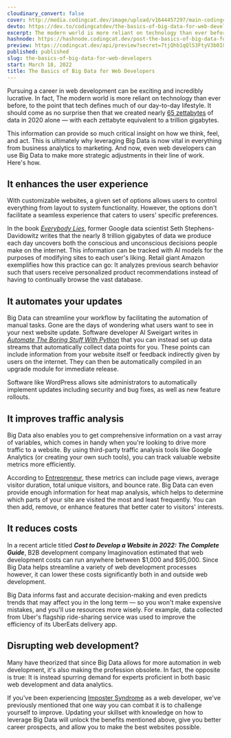 ```yaml
---
cloudinary_convert: false
cover: http://media.codingcat.dev/image/upload/v1644457297/main-codingcatdev-photo/The_Basics_of_Big_Data_for_Web_Developers.jpg
devto: https://dev.to/codingcatdev/the-basics-of-big-data-for-web-developers-cl7
excerpt: The modern world is more reliant on technology than ever before, to the point that tech defines much of our day-to-day lifestyle. It should come as no surprise then that we created nearly 65 zettabytes of data in 2020 alone — with each zettabyte equivalent to a trillion gigabytes.
hashnode: https://hashnode.codingcat.dev/post-the-basics-of-big-data-for-web-developers
preview: https://codingcat.dev/api/preview?secret=7tjQhb1qQlS3FtyV3b0I&selectionType=post&selectionSlug=the-basics-of-big-data-for-web-developers&_id=130a3a41978a4af0b390135cb140de05
published: published
slug: the-basics-of-big-data-for-web-developers
start: March 18, 2022
title: The Basics of Big Data for Web Developers
---
```


Pursuing a career in web development can be exciting and incredibly lucrative. In fact, The modern world is more reliant on technology than ever before, to the point that tech defines much of our day-to-day lifestyle. It should come as no surprise then that we created nearly [65 zettabytes](https://www.statista.com/statistics/871513/worldwide-data-created/) of data in 2020 alone — with each zettabyte equivalent to a trillion gigabytes.

This information can provide so much critical insight on how we think, feel, and act. This is ultimately why leveraging Big Data is now vital in everything from business analytics to marketing. And now, even web developers can use Big Data to make more strategic adjustments in their line of work. Here's how.

## It enhances the user experience

With customizable websites, a given set of options allows users to control everything from layout to system functionality. However, the options don't facilitate a seamless experience that caters to users' specific preferences.

In the book *[Everybody Lies](https://www.scribd.com/book/345562295/Everybody-Lies-Big-Data-New-Data-and-What-the-Internet-Can-Tell-Us-About-Who-We-Really-Are)*, former Google data scientist Seth Stephens-Davidowitz writes that the nearly 8 trillion gigabytes of data we produce each day uncovers both the conscious and unconscious decisions people make on the internet. This information can be tracked with AI models for the purposes of modifying sites to each user's liking. Retail giant Amazon exemplifies how this practice can go: It analyzes previous search behavior such that users receive personalized product recommendations instead of having to continually browse the vast database.

## It automates your updates

Big Data can streamline your workflow by facilitating the automation of manual tasks. Gone are the days of wondering what users want to see in your next website update. Software developer Al Sweigart writes in *[Automate The Boring Stuff With Python](https://medium.com/swlh/why-every-pythonista-must-read-automate-the-boring-stuff-with-python-2ba31e8843df)* that you can instead set up data streams that automatically collect data points for you. These points can include information from your website itself or feedback indirectly given by users on the internet. They can then be automatically compiled in an upgrade module for immediate release.

Software like WordPress allows site administrators to automatically implement updates including security and bug fixes, as well as new feature rollouts.

## It improves traffic analysis

Big Data also enables you to get comprehensive information on a vast array of variables, which comes in handy when you're looking to drive more traffic to a website. By using third-party traffic analysis tools like Google Analytics (or creating your own such tools), you can track valuable website metrics more efficiently.

According to [Entrepreneur](https://www.entrepreneur.com/article/377445), these metrics can include page views, average visitor duration, total unique visitors, and bounce rate. Big Data can even provide enough information for heat map analysis, which helps to determine which parts of your site are visited the most and least frequently. You can then add, remove, or enhance features that better cater to visitors' interests.

## It reduces costs

In a recent article titled ***Cost to Develop a Website in 2022: The Complete Guide***, B2B development company Imaginovation estimated that web development costs can run anywhere between $1,000 and $95,000. Since Big Data helps streamline a variety of web development processes however, it can lower these costs significantly both in and outside web development.

Big Data informs fast and accurate decision-making and even predicts trends that may affect you in the long term –– so you won't make expensive mistakes, and you'll use resources more wisely. For example, data collected from Uber's flagship ride-sharing service was used to improve the efficiency of its UberEats delivery app.

## Disrupting web development?

Many have theorized that since Big Data allows for more automation in web development, it's also making the profession obsolete. In fact, the opposite is true: It is instead spurring demand for experts proficient in both basic web development and data analytics.

If you've been experiencing [Imposter Syndrome](https://codingcat.dev/post/the-7-strategies-i-used-to-defeat-imposter-syndrome) as a web developer, we've previously mentioned that one way you can combat it is to challenge yourself to improve. Updating your skillset with knowledge on how to leverage Big Data will unlock the benefits mentioned above, give you better career prospects, and allow you to make the best websites possible.